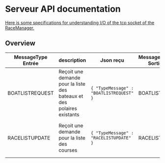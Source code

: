 # Serveur API documentation

[Here is some specifications for understanding I/O of the tcp socket of the RaceManager.](~/misc/API_serveur.zip)  


## Overview  
  

| MessageType Entrée | description | Json reçu | MessageType Sortie | description |
| -----------     | ----------- | ----------- |  ----------- | ----------- | 
| BOATLISTREQUEST | Reçoit une demande pour la liste des bateaux et des polaires existants |  `{ "TypeMessage" : "BOATLISTREQUEST" }` | BOATLIST | Envoie du fichier data.json et des fichier contenu dans boat et pol |
| RACELISTUPDATE | Reçoit une demande pour la liste des courses | `{ "TypeMessage" : "RACELISTUPDATE" }` | RACELIST | Envoie du fichier data.json et des fichiers contenus dans race |

<!-- | MessageType Entrée |  Json reçu |  MessageType Sortie |
| ----------- | ----------- | ----------- |
| BOATLISTREQUEST | { "TypeMessage" : "BOATLISTREQUEST" } |  BOATLIST |
| RACELISTUPDATE  | { "TypeMessage" : "RACELISTUPDATE" }  |  RACELIST | -->
